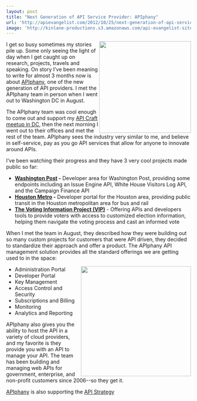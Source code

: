 ```yaml
---
layout: post
title: "Next Generation of API Service Provider: APIphany"
url: 'http://apievangelist.com/2012/10/25/next-generation-of-api-service-provider-apiphany/'
image: 'http://kinlane-productions.s3.amazonaws.com/api-evangelist-site/blog/APIphany-Logo.png'
---
```


[<img src="https://s3.amazonaws.com/kinlane-productions/api-service-providers/apiphany/APIphany-Logo.png" alt="" width="250" align="right" />][1]

I get so busy sometimes my stories pile up. Some only seeing the light of day when I get caught up on research, projects, travels and speaking. On story I’ve been meaning to write for almost 3 months now is about [APIphany][1], one of the new generation of API providers. I met the APIphany team in person when I went out to Washington DC in August.

The APIphany team was cool enough to come out and support my [API Craft meetup in DC][2], then the next morning I went out to their offices and met the rest of the team. APIphany sees the industry very similar to me, and believe in self-service, pay as you go API services that allow for anyone to innovate around APIs.

I’ve been watching their progress and they have 3 very cool projects made public so far:

  * **[Washington Post][3] -** Developer area for Washington Post, providing some endpoints including an Issue Engine API, White House Visitors Log API, and the Campaign Finance API
  * **[Houston Metro][4] -** Developer portal for the Houston area, providing public transit in the Houston metropolitan area for bus and rail
  * **[The Voting Information Project (VIP)][5]** \- Offering APIs and developers tools to provide voters with access to customized election information, helping them navigate the voting process and cast an informed vote

When I met the team in August, they described how they were building out so many custom projects for customers that were API driven, they decided to standardize their approach and offer a product. The APIphany API management solution provides all the standard offerings we are getting used to in the space:

<img class="c1" src="https://s3.amazonaws.com/kinlane-productions/api-service-providers/apiphany/apiphany-team.jpg" alt="" width="300" align="right" />

  * Administration Portal
  * Developer Portal
  * Key Management
  * Access Control and Security
  * Subscriptions and Billing
  * Monitoring
  * Analytics and Reporting

APIphany also gives you the ability to host the API in a variety of cloud providers, and my favorite is they provide you with an API to manage your API. The team has been building and managing web APIs for government, enterprise, and non-profit customers since 2006--so they get it.

[APIphany][6] is also supporting the [API Strategy ][7]

   [1]: http://www.apiphany.com/ (APIPhany)
   [2]: /2012/08/18/api-craft-washington-dc/ (API Craft Washington DC)
   [3]: http://developer.washingtonpost.com/
   [4]: http://developer.ridemetro.apiphany.com/
   [5]: http://developer.votinginfoproject.org/
   [6]: http://www.apiphany.com/
   [7]: http://www.apistrategyconference.com/
